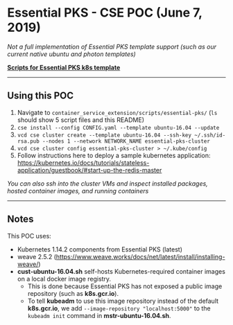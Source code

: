 # Essential PKS - CSE POC (June 7, 2019)

*Not a full implementation of Essential PKS template support (such as our current native ubuntu and photon templates)*

[**Scripts for Essential PKS k8s template**](https://github.com/andrew-ni/container-service-extension/tree/essential-pks-poc/scripts/essential-pks)

---

## Using this POC

1. Navigate to `container_service_extension/scripts/essential-pks/` (`ls` should show 5 script files and this README)
2. `cse install --config CONFIG.yaml --template ubuntu-16.04 --update`
3. `vcd cse cluster create --template ubuntu-16.04 --ssh-key ~/.ssh/id-rsa.pub --nodes 1 --network NETWORK_NAME essential-pks-cluster`
4. `vcd cse cluster config essential-pks-cluster > ~/.kube/config`
5. Follow instructions here to deploy a sample kubernetes application: https://kubernetes.io/docs/tutorials/stateless-application/guestbook/#start-up-the-redis-master

*You can also ssh into the cluster VMs and inspect installed packages, hosted container images, and running containers*

---

## Notes

This POC uses:

- Kubernetes 1.14.2 components from Essential PKS (latest)
- weave 2.5.2 (https://www.weave.works/docs/net/latest/install/installing-weave/)
- **cust-ubuntu-16.04.sh** self-hosts Kubernetes-required container images on a local docker image registry.
  - This is done because Essential PKS has not exposed a public image repository (such as **k8s.gcr.io**).
  - To tell **kubeadm** to use this image repository instead of the default **k8s.gcr.io**, we add `--image-repository "localhost:5000"` to the `kubeadm init` command in **mstr-ubuntu-16.04.sh**.
